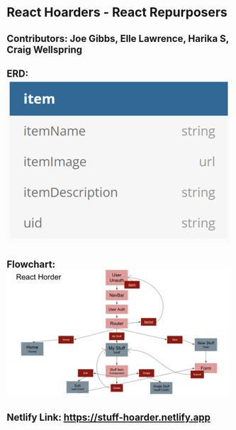 # React Hoarders - React Repurposers
## Contributors: Joe Gibbs, Elle Lawrence, Harika S, Craig Wellspring

## ERD: ![ERD](/documentation/ERD.png)
## Flowchart: ![Flowchart](/documentation/Flowchart.png)
## Netlify Link: https://stuff-hoarder.netlify.app